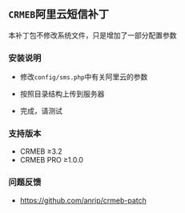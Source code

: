 ## `CRMEB`阿里云短信补丁

本补丁包不修改系统文件，只是增加了一部分配置参数

### 安装说明

-   修改`config/sms.php`中有关阿里云的参数

-   按照目录结构上传到服务器

-   完成，请测试

### 支持版本

-   CRMEB ≥3.2
-   CRMEB PRO ≥1.0.0

### 问题反馈

-   <https://github.com/anrip/crmeb-patch>
